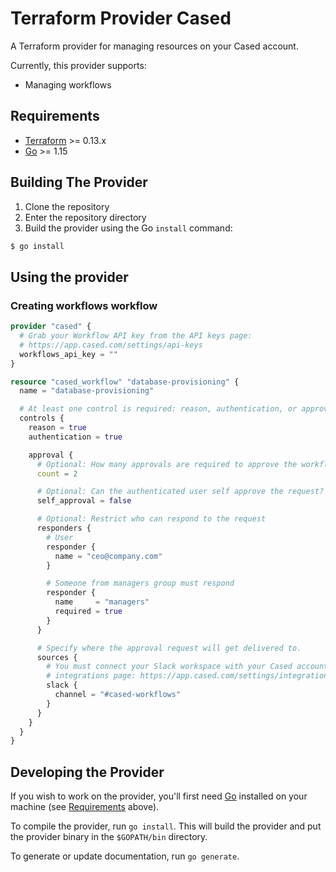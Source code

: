 # Terraform Provider Cased

A Terraform provider for managing resources on your Cased account.

Currently, this provider supports:

- Managing workflows

## Requirements

-	[Terraform](https://www.terraform.io/downloads.html) >= 0.13.x
-	[Go](https://golang.org/doc/install) >= 1.15

## Building The Provider

1. Clone the repository
1. Enter the repository directory
1. Build the provider using the Go `install` command:

```sh
$ go install
```

## Using the provider

### Creating workflows workflow

```tf
provider "cased" {
  # Grab your Workflow API key from the API keys page:
  # https://app.cased.com/settings/api-keys
  workflows_api_key = ""
}

resource "cased_workflow" "database-provisioning" {
  name = "database-provisioning"

  # At least one control is required: reason, authentication, or approval.
  controls {
    reason = true
    authentication = true

    approval {
      # Optional: How many approvals are required to approve the workflow. (Default: 1)
      count = 2

      # Optional: Can the authenticated user self approve the request? (Default: false)
      self_approval = false

      # Optional: Restrict who can respond to the request
      responders {
        # User
        responder {
          name = "ceo@company.com"
        }

        # Someone from managers group must respond
        responder {
          name     = "managers"
          required = true
        }
      }

      # Specify where the approval request will get delivered to.
      sources {
        # You must connect your Slack workspace with your Cased account on your
        # integrations page: https://app.cased.com/settings/integrations
        slack {
          channel = "#cased-workflows"
        }
      }
    }
  }
}
```

## Developing the Provider

If you wish to work on the provider, you'll first need [Go](http://www.golang.org) installed on your machine (see [Requirements](#requirements) above).

To compile the provider, run `go install`. This will build the provider and put the provider binary in the `$GOPATH/bin` directory.

To generate or update documentation, run `go generate`.
